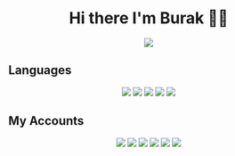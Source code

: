 <h1 align="center"> Hi there I'm Burak 👋✨</h1>

<div align="center">
<a href="https://discord.com/users/355290531104030721" title="Discord Account"><img src="https://lanyard-profile-readme.vercel.app/api/355290531104030721"></a>
</div>

## Languages
<div align="center">
<img src="https://img.shields.io/badge/java%20-%20-ff0000.svg?&style=for-the-badge&logo=java&logoColor=white"/> 
<img src="https://img.shields.io/badge/python%20-%20-ff0000.svg?&style=for-the-badge&logo=python&logoColor=white"/>  
<img src="https://img.shields.io/badge/C++%20-%20-ff0000.svg?&style=for-the-badge&logo=cplusplus&logoColor=white"/> 
<img src="https://img.shields.io/badge/html5%20-%20-ff0000.svg?&style=for-the-badge&logo=html5&logoColor=white"/>
<img src="https://img.shields.io/badge/Minecraft%20fabric%20mod%20developer%20-%20-ff0000.svg?&style=for-the-badge&logo=Minecraft&logoColor=white"/>  
</div>

## My Accounts
<p align="center">
<a href= "https://discord.com/users/382612768924368906" target="_blank">
<img src="https://img.shields.io/badge/discord%20-FF7F00.svg?&style=for-the-badge&logo=discord&logoColor=white"></a>
<a href= "https://www.instagram.com/burakuslendera/" target="_blank">
<img src="https://img.shields.io/badge/instagram%20-FF7F00.svg?&style=for-the-badge&logo=instagram&logoColor=white"></a>
<a href= "https://www.linkedin.com/in/burak-bak%C4%B1r-028248200/" target="_blank">
<img src="https://img.shields.io/badge/linkedin%20-FF7F00.svg?&style=for-the-badge&logo=linkedin&logoColor=white"></a>
<a href= "https://twitter.com/Burakuslendera" target="_blank">
<img src="https://img.shields.io/badge/twitter%20-FF7F00.svg?&style=for-the-badge&logo=twitter&logoColor=white"></a>
<a href= "https://open.spotify.com/user/21z5asbnio3i4fn7ophxfahcy?si=1f93770571a046f5" target="_blank">
<img src="https://img.shields.io/badge/spotify%20-FF7F00.svg?&style=for-the-badge&logo=spotify&logoColor=white"></a>
<a href= "https://myanimelist.net/profile/Burakuslendera" target="_blank">  
<img src="https://img.shields.io/badge/myanimelist%20-FF7F00.svg?&style=for-the-badge&logo=myanimelist&logoColor=white"></a>
</p>  
